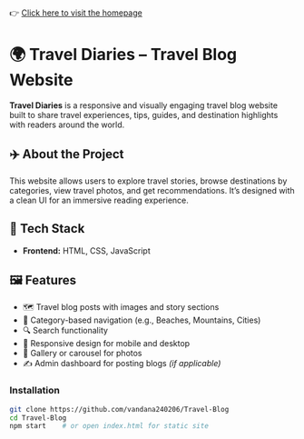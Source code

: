 👉 [Click here to visit the homepage](https://vandana240206.github.io/Travel-Blog/)

# 🌍 Travel Diaries – Travel Blog Website

**Travel Diaries** is a responsive and visually engaging travel blog website built to share travel experiences, tips, guides, and destination highlights with readers around the world.

## ✈️ About the Project

This website allows users to explore travel stories, browse destinations by categories, view travel photos, and get recommendations. It’s designed with a clean UI for an immersive reading experience.

## 🔧 Tech Stack

- **Frontend:** HTML, CSS, JavaScript 

## 🖼️ Features

- 🗺️ Travel blog posts with images and story sections  
- 📂 Category-based navigation (e.g., Beaches, Mountains, Cities)  
- 🔍 Search functionality  
- 🧭 Responsive design for mobile and desktop  
- 📸 Gallery or carousel for photos  
- ✍️ Admin dashboard for posting blogs *(if applicable)*

### Installation

```bash
git clone https://github.com/vandana240206/Travel-Blog
cd Travel-Blog
npm start    # or open index.html for static site

